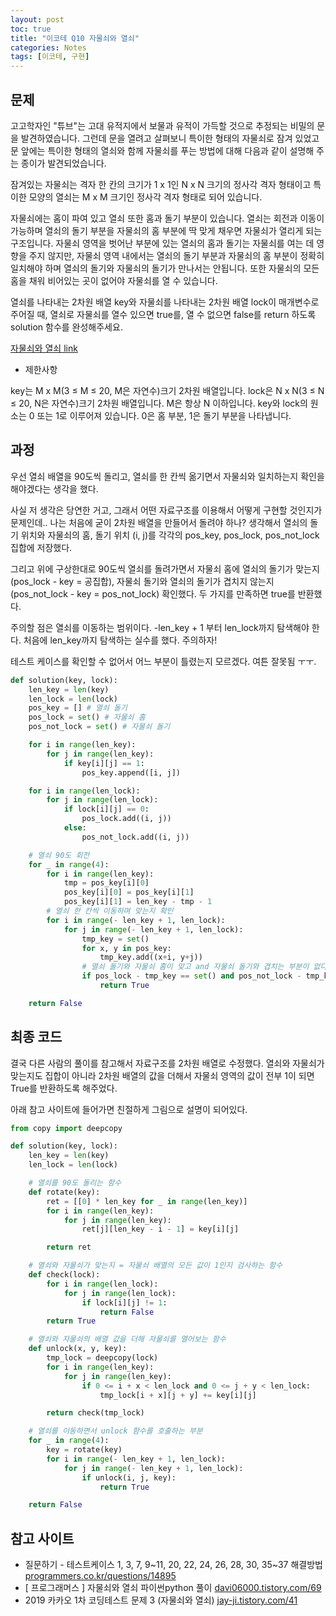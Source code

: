 ```yaml
---
layout: post
toc: true
title: "이코테 Q10 자물쇠와 열쇠"
categories: Notes
tags: [이코테, 구현]
---
```


## 문제
고고학자인 "튜브"는 고대 유적지에서 보물과 유적이 가득할 것으로 추정되는 비밀의 문을 발견하였습니다. 그런데 문을 열려고 살펴보니 특이한 형태의 자물쇠로 잠겨 있었고 문 앞에는 특이한 형태의 열쇠와 함께 자물쇠를 푸는 방법에 대해 다음과 같이 설명해 주는 종이가 발견되었습니다.

잠겨있는 자물쇠는 격자 한 칸의 크기가 1 x 1인 N x N 크기의 정사각 격자 형태이고 특이한 모양의 열쇠는 M x M 크기인 정사각 격자 형태로 되어 있습니다.

자물쇠에는 홈이 파여 있고 열쇠 또한 홈과 돌기 부분이 있습니다. 열쇠는 회전과 이동이 가능하며 열쇠의 돌기 부분을 자물쇠의 홈 부분에 딱 맞게 채우면 자물쇠가 열리게 되는 구조입니다. 자물쇠 영역을 벗어난 부분에 있는 열쇠의 홈과 돌기는 자물쇠를 여는 데 영향을 주지 않지만, 자물쇠 영역 내에서는 열쇠의 돌기 부분과 자물쇠의 홈 부분이 정확히 일치해야 하며 열쇠의 돌기와 자물쇠의 돌기가 만나서는 안됩니다. 또한 자물쇠의 모든 홈을 채워 비어있는 곳이 없어야 자물쇠를 열 수 있습니다.

열쇠를 나타내는 2차원 배열 key와 자물쇠를 나타내는 2차원 배열 lock이 매개변수로 주어질 때, 열쇠로 자물쇠를 열수 있으면 true를, 열 수 없으면 false를 return 하도록 solution 함수를 완성해주세요.

[자물쇠와 열쇠 link](https://programmers.co.kr/learn/courses/30/lessons/60059)

* 제한사항

key는 M x M(3 ≤ M ≤ 20, M은 자연수)크기 2차원 배열입니다.
lock은 N x N(3 ≤ N ≤ 20, N은 자연수)크기 2차원 배열입니다.
M은 항상 N 이하입니다.
key와 lock의 원소는 0 또는 1로 이루어져 있습니다.
0은 홈 부분, 1은 돌기 부분을 나타냅니다.


## 과정

우선 열쇠 배열을 90도씩 돌리고, 열쇠를 한 칸씩 옮기면서 자물쇠와 일치하는지 확인을 해야겠다는 생각을 했다.

사실 저 생각은 당연한 거고, 그래서 어떤 자료구조를 이용해서 어떻게 구현할 것인지가 문제인데.. 나는 처음에 굳이 2차원 배열을 만들어서 돌려야 하나? 생각해서 열쇠의 돌기 위치와 자물쇠의 홈, 돌기 위치 (i, j)를 각각의 pos_key, pos_lock, pos_not_lock 집합에 저장했다.

그리고 위에 구상한대로 90도씩 열쇠를 돌려가면서 자물쇠 홈에 열쇠의 돌기가 맞는지(pos_lock - key = 공집합), 자물쇠 돌기와 열쇠의 돌기가 겹치지 않는지(pos_not_lock - key = pos_not_lock) 확인했다. 두 가지를 만족하면 true를 반환했다.

주의할 점은 열쇠를 이동하는 범위이다. -len_key + 1 부터 len_lock까지 탐색해야 한다. 처음에 len_key까지 탐색하는 실수를 했다. 주의하자!

테스트 케이스를 확인할 수 없어서 어느 부분이 틀렸는지 모르겠다. 여튼 잘못됨 ㅜㅜ.

```python
def solution(key, lock):
    len_key = len(key)
    len_lock = len(lock)
    pos_key = [] # 열쇠 돌기
    pos_lock = set() # 자물쇠 홈
    pos_not_lock = set() # 자물쇠 돌기

    for i in range(len_key):
        for j in range(len_key):
            if key[i][j] == 1:
                pos_key.append([i, j])

    for i in range(len_lock):
        for j in range(len_lock):
            if lock[i][j] == 0:
                pos_lock.add((i, j))
            else:
                pos_not_lock.add((i, j))

    # 열쇠 90도 회전
    for _ in range(4):
        for i in range(len_key):
            tmp = pos_key[i][0]
            pos_key[i][0] = pos_key[i][1]
            pos_key[i][1] = len_key - tmp - 1
        # 열쇠 한 칸씩 이동하며 맞는지 확인
        for i in range(- len_key + 1, len_lock):
            for j in range(- len_key + 1, len_lock):
                tmp_key = set()
                for x, y in pos_key:
                    tmp_key.add((x+i, y+j))
                # 열쇠 돌기와 자물쇠 홈이 맞고 and 자물쇠 돌기와 겹치는 부분이 없다면 True
                if pos_lock - tmp_key == set() and pos_not_lock - tmp_key == pos_not_lock:
                    return True

    return False
```

## 최종 코드

결국 다른 사람의 풀이를 참고해서 자료구조를 2차원 배열로 수정했다. 열쇠와 자물쇠가 맞는지도 집합이 아니라 2차원 배열의 값을 더해서 자물쇠 영역의 값이 전부 1이 되면 True를 반환하도록 해주었다.

아래 참고 사이트에 들어가면 친절하게 그림으로 설명이 되어있다.

```python
from copy import deepcopy

def solution(key, lock):
    len_key = len(key)
    len_lock = len(lock)

    # 열쇠를 90도 돌리는 함수
    def rotate(key):
        ret = [[0] * len_key for _ in range(len_key)]
        for i in range(len_key):
            for j in range(len_key):
                ret[j][len_key - i - 1] = key[i][j]

        return ret

    # 열쇠와 자물쇠가 맞는지 = 자물쇠 배열의 모든 값이 1인지 검사하는 함수
    def check(lock):
        for i in range(len_lock):
            for j in range(len_lock):
                if lock[i][j] != 1:
                    return False
        return True

    # 열쇠와 자물쇠의 배열 값을 더해 자물쇠를 열어보는 함수
    def unlock(x, y, key):
        tmp_lock = deepcopy(lock)
        for i in range(len_key):
            for j in range(len_key):
                if 0 <= i + x < len_lock and 0 <= j + y < len_lock:
                    tmp_lock[i + x][j + y] += key[i][j]

        return check(tmp_lock)

    # 열쇠를 이동하면서 unlock 함수를 호출하는 부분
    for _ in range(4):
        key = rotate(key)
        for i in range(- len_key + 1, len_lock):
            for j in range(- len_key + 1, len_lock):
                if unlock(i, j, key):
                    return True

    return False
```


## 참고 사이트

- 질문하기 - 테스트케이스 1, 3, 7, 9~11, 20, 22, 24, 26, 28, 30, 35~37 해결방법 [programmers.co.kr/questions/14895](https://programmers.co.kr/questions/14895)
- [ 프로그래머스 ] 자물쇠와 열쇠 파이썬python 풀이 [davi06000.tistory.com/69](https://davi06000.tistory.com/69)
- 2019 카카오 1차 코딩테스트 문제 3 (자물쇠와 열쇠) [jay-ji.tistory.com/41](https://jay-ji.tistory.com/41)

